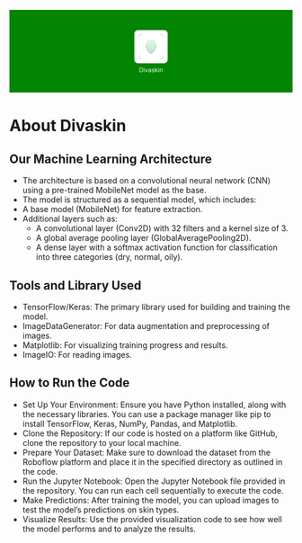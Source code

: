 ![Header image](/assets/GITHUB%20REPO%20README%20HEADER.png)

# About Divaskin

## Our Machine Learning Architecture
- The architecture is based on a convolutional neural network (CNN) using a pre-trained MobileNet model as the base.
- The model is structured as a sequential model, which includes:
- A base model (MobileNet) for feature extraction.
- Additional layers such as:
  - A convolutional layer (Conv2D) with 32 filters and a kernel size of 3.
  - A global average pooling layer (GlobalAveragePooling2D).
  - A dense layer with a softmax activation function for classification into three categories (dry, normal, oily).

## Tools and Library Used
- TensorFlow/Keras: The primary library used for building and training the model.
- ImageDataGenerator: For data augmentation and preprocessing of images.
- Matplotlib: For visualizing training progress and results.
- ImageIO: For reading images.

## How to Run the Code
- Set Up Your Environment: Ensure you have Python installed, along with the necessary libraries. You can use a package manager like pip to install TensorFlow, Keras, NumPy, Pandas, and Matplotlib.
- Clone the Repository: If our code is hosted on a platform like GitHub, clone the repository to your local machine.
- Prepare Your Dataset: Make sure to download the dataset from the Roboflow platform and place it in the specified directory as outlined in the code.
- Run the Jupyter Notebook: Open the Jupyter Notebook file provided in the repository. You can run each cell sequentially to execute the code.
- Make Predictions: After training the model, you can upload images to test the model’s predictions on skin types.
- Visualize Results: Use the provided visualization code to see how well the model performs and to analyze the results.

